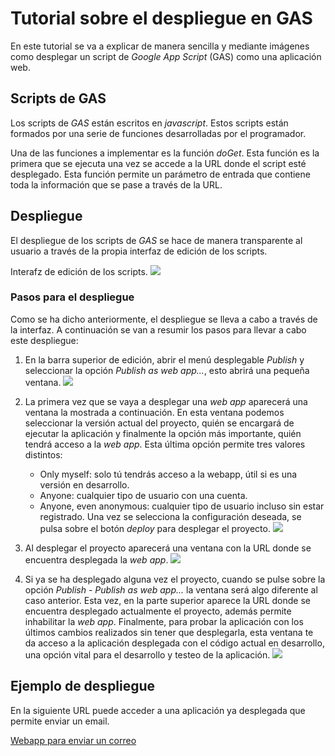 # Tutorial sobre el despliegue en GAS

En este tutorial se va a explicar de manera sencilla y mediante imágenes como desplegar un script de *Google App Script* (GAS) como una aplicación web.

## Scripts de GAS

Los scripts de *GAS* están escritos en *javascript*. Estos scripts están formados por una serie de funciones desarrolladas por el programador.

Una de las funciones a implementar es la función *doGet*. Esta función es la primera que se ejecuta una vez se accede a la URL donde el script esté desplegado. Esta función permite un parámetro de entrada que contiene toda la información que se pase a través de la URL.

## Despliegue

El despliegue de los scripts de *GAS* se hace de manera transparente al usuario a través de la propia interfaz de edición de los scripts.

Interafz de edición de los scripts.
![](/media/gasInterfaz.png)

### Pasos para el despliegue

Como se ha dicho anteriormente, el despliegue se lleva a cabo a través de la interfaz. A continuación se van a resumir los pasos para llevar a cabo este despliegue:

1. En la barra superior de edición, abrir el menú desplegable *Publish* y seleccionar la opción *Publish as web app...*, esto abrirá una pequeña ventana.
![](/media/publishMenu.png)

2. La primera vez que se vaya a desplegar una *web app* aparecerá una ventana la mostrada a continuación. En esta ventana podemos seleccionar la versión actual del proyecto, quién se encargará de ejecutar la aplicación y finalmente la opción más importante, quién tendrá acceso a la *web app*. Esta última opción permite tres valores distintos:
    * Only myself: solo tú tendrás acceso a la webapp, útil si es una versión en desarrollo.
    * Anyone: cualquier tipo de usuario con una cuenta.
    * Anyone, even anonymous: cualquier tipo de usuario incluso sin estar registrado.
Una vez se selecciona la configuración deseada, se pulsa sobre el botón *deploy* para desplegar el proyecto.
![](/media/deployMenu.png)

3. Al desplegar el proyecto aparecerá una ventana con la URL donde se encuentra desplegada la *web app*.
![](/media/deployDone.png)

4. Si ya se ha desplegado alguna vez el proyecto, cuando se pulse sobre la opción *Publish* - *Publish as web app...* la ventana será algo diferente al caso anterior. Esta vez, en la parte superior aparece la URL donde se encuentra desplegado actualmente el proyecto, además permite inhabilitar la *web app*. Finalmente, para probar la aplicación con los últimos cambios realizados sin tener que desplegarla, esta ventana te da acceso a la aplicación desplegada con el código actual en desarrollo, una opción vital para el desarrollo y testeo de la aplicación.
![](/media/redeploying.png)

## Ejemplo de despliegue

En la siguiente URL puede acceder a una aplicación ya desplegada que permite enviar un email.

[Webapp para enviar un correo](https://script.google.com/macros/s/AKfycbzO6Kd2WdC9FCB2d_-IlTFpA-jqbYmM99uiNED3LdeFoAnvyKDg/exec)
